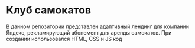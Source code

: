 <h1>Клуб самокатов</h1>
<p>В данном репозитории представлен адаптивный лендинг для компании Яндекс, рекламирующий абонемент для аренды самокатов. При создании использовался HTML, CSS и JS код </p> 
